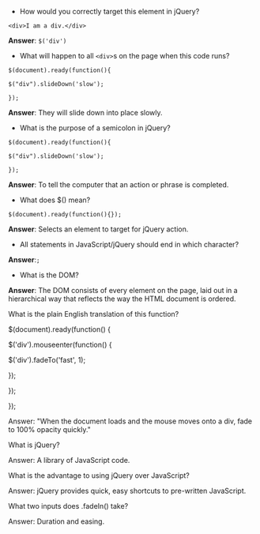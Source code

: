 * How would you correctly target this element in jQuery?

`<div>I am a div.</div>`

**Answer**: `$('div')`

* What will happen to all `<div>`s on the page when this code runs?

`$(document).ready(function(){`

`$("div").slideDown('slow');`

`});`

**Answer**: They will slide down into place slowly.

* What is the purpose of a semicolon in jQuery?

`$(document).ready(function(){`

`$("div").slideDown('slow');`

`});`

**Answer**: To tell the computer that an action or phrase is completed.

* What does $\(\) mean?

`$(document).ready(function(){});`

**Answer**: Selects an element to target for jQuery action.

* All statements in JavaScript\/jQuery should end in which character?


**Answer**:`;`

* What is the DOM?


**Answer**: The DOM consists of every element on the page, laid out in a hierarchical way that reflects the way the HTML document is ordered.

What is the plain English translation of this function?

$\(document\).ready\(function\(\) {

$\('div'\).mouseenter\(function\(\) {

$\('div'\).fadeTo\('fast', 1\);

}\);

}\);

}\);

Answer: "When the document loads and the mouse moves onto a div, fade to 100% opacity quickly."

What is jQuery?

Answer: A library of JavaScript code.

What is the advantage to using jQuery over JavaScript?

Answer: jQuery provides quick, easy shortcuts to pre-written JavaScript.

What two inputs does .fadeIn\(\) take?

Answer: Duration and easing.


